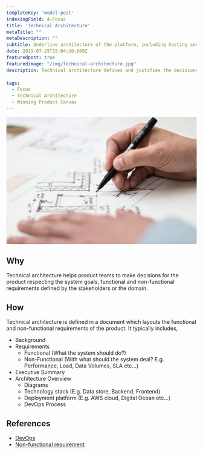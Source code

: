 ```yaml
---
templateKey: 'model-post'
indexingField: 4-Focus
title: 'Technical Architecture'
metaTitle: ""
metaDescription: ""
subtitle: Underline architecture of the platform, including hosting considerations, DevOps and tech-stack selection 
date: 2019-07-25T15:04:10.000Z
featuredpost: true
featuredimage: "/img/technical-architecture.jpg"
description: Technical architecture defines and justifies the decisions and constructs of the underline platform of the software product. It includes functional and non-functional considerations, tech-stack selection, architecture diagrams, deployment platform, and DevOps process

tags:
  - Focus
  - Technical Architecture
  - Winning Product Canvas
---
```


![flavor wheel](/img/technical-architecture.jpg)

## Why
Technical architecture helps product teams to make decisions for the product respecting the system goals, functional and non-functional requirements defined by the stakeholders or the domain. 

## How
Technical architecture is defined in a document which layouts the functional and non-functional requirements of the product. It typically includes,
- Background
- Requirements
  - Functional (What the system should do?)
  - Non-Functional (With what should the system deal? E.g. Performance, Load, Data Volumes, SLA etc...)
- Executive Summary
- Architecture Overview
  - Diagrams
  - Technology stack (E.g. Data store, Backend, Frontend)
  - Deployment platform (E.g. AWS cloud, Digital Ocean etc...)
  - DevOps Process


## References
- [DevOps](https://en.wikipedia.org/wiki/DevOps)
- [Non-functional requirement](https://en.wikipedia.org/wiki/Non-functional_requirement)
